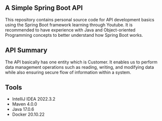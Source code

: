 ## A Simple Spring Boot API

This repository contains personal source code for API development basics using the Spring Boot framework learning through Youtube. It is recommended to have experience with Java and Object-oriented Programming concepts to better understand how Spring Boot works.

## API Summary

The API basically has one entity which is Customer. It enables us to perform data management operations such as reading, writing, and modifying data while also ensuring secure flow of information within a system.

## Tools
* IntelliJ IDEA 2022.3.2
* Maven 4.0.0
* Java 17.0.6
* Docker 20.10.22
